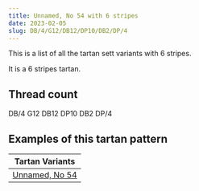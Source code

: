 ```yaml
---
title: Unnamed, No 54 with 6 stripes
date: 2023-02-05
slug: DB/4/G12/DB12/DP10/DB2/DP/4
---
```

This is a list of all the tartan sett variants with 6 stripes.

It is a 6 stripes tartan.


## Thread count
DB/4 G12 DB12 DP10 DB2 DP/4

## Examples of this tartan pattern

| Tartan Variants |
|---------------|
| [Unnamed, No 54](/variants/db/4/g12/db12/dp10/db2/dp/4-db000050-dp300030-g008000)||
